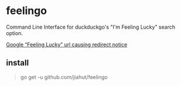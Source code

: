# feelingo

Command Line Interface for duckduckgo's "I'm Feeling Lucky" search option.

[Google “Feeling Lucky” url causing redirect notice](https://superuser.com/questions/1496083/google-feeling-lucky-url-causing-redirect-notice)

## install 

> go get  -u github.com/jiahut/feelingo

